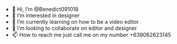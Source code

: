 - 👋 Hi, I’m @Benedict091018
- 👀 I’m interested in designer
- 🌱 I’m currently learning on how to be a video editor
- 💞️ I’m looking to collaborate on editor and designer
- 📫 How to reach me just call me on my number +639062623145

<!---
Benedict091018/Benedict091018 is a ✨ special ✨ repository because its `README.md` (this file) appears on your GitHub profile.
You can click the Preview link to take a look at your changes.
--->
